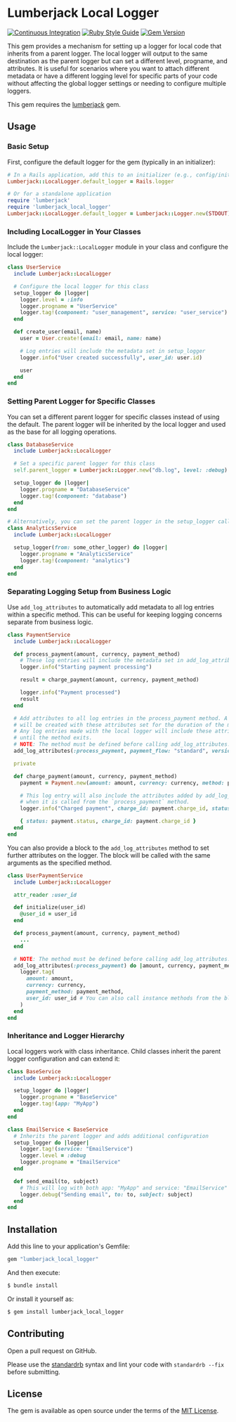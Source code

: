 # Lumberjack Local Logger

[![Continuous Integration](https://github.com/bdurand/lumberjack_local_logger/actions/workflows/continuous_integration.yml/badge.svg)](https://github.com/bdurand/lumberjack_local_logger/actions/workflows/continuous_integration.yml)
[![Ruby Style Guide](https://img.shields.io/badge/code_style-standard-brightgreen.svg)](https://github.com/testdouble/standard)
[![Gem Version](https://badge.fury.io/rb/lumberjack_local_logger.svg)](https://badge.fury.io/rb/lumberjack_local_logger)

This gem provides a mechanism for setting up a logger for local code that inherits from a parent logger. The local logger will output to the same destination as the parent logger but can set a different level, progname, and attributes. It is useful for scenarios where you want to attach different metadata or have a different logging level for specific parts of your code without affecting the global logger settings or needing to configure multiple loggers.

This gem requires the [lumberjack](https://github.com/bdurand/lumberjack) gem.

## Usage

### Basic Setup

First, configure the default logger for the gem (typically in an initializer):

```ruby
# In a Rails application, add this to an initializer (e.g., config/initializers/logging.rb)
Lumberjack::LocalLogger.default_logger = Rails.logger

# Or for a standalone application
require 'lumberjack'
require 'lumberjack_local_logger'
Lumberjack::LocalLogger.default_logger = Lumberjack::Logger.new(STDOUT)
```

### Including LocalLogger in Your Classes

Include the `Lumberjack::LocalLogger` module in your class and configure the local logger:

```ruby
class UserService
  include Lumberjack::LocalLogger

  # Configure the local logger for this class
  setup_logger do |logger|
    logger.level = :info
    logger.progname = "UserService"
    logger.tag!(component: "user_management", service: "user_service")
  end

  def create_user(email, name)
    user = User.create!(email: email, name: name)

    # Log entries will include the metadata set in setup_logger
    logger.info("User created successfully", user_id: user.id)

    user
  end
end
```

### Setting Parent Logger for Specific Classes

You can set a different parent logger for specific classes instead of using the default. The parent logger will be inherited by the local logger and used as the base for all logging operations.

```ruby
class DatabaseService
  include Lumberjack::LocalLogger

  # Set a specific parent logger for this class
  self.parent_logger = Lumberjack::Logger.new("db.log", level: :debug)

  setup_logger do |logger|
    logger.progname = "DatabaseService"
    logger.tag!(component: "database")
  end
end

# Alternatively, you can set the parent logger in the setup_logger call with the `from` option.
class AnalyticsService
  include Lumberjack::LocalLogger

  setup_logger(from: some_other_logger) do |logger|
    logger.progname = "AnalyticsService"
    logger.tag!(component: "analytics")
  end
end
```

### Separating Logging Setup from Business Logic

Use `add_log_attributes` to automatically add metadata to all log entries within a specific method. This can be useful for keeping logging concerns separate from business logic.

```ruby
class PaymentService
  include Lumberjack::LocalLogger

  def process_payment(amount, currency, payment_method)
    # These log entries will include the metadata set in add_log_attributes.
    logger.info("Starting payment processing")

    result = charge_payment(amount, currency, payment_method)

    logger.info("Payment processed")
    result
  end

  # Add attributes to all log entries in the process_payment method. A new log context
  # will be created with these attributes set for the duration of the method call.
  # Any log entries made with the local logger will include these attributes
  # until the method exits.
  # NOTE: The method must be defined before calling add_log_attributes.
  add_log_attributes(:process_payment, payment_flow: "standard", version: "v2")

  private

  def charge_payment(amount, currency, payment_method)
    payment = Payment.new(amount: amount, currency: currency, method: payment_method)

    # This log entry will also include the attributes added by add_log_attributes
    # when it is called from the `process_payment` method.
    logger.info("Charged payment", charge_id: payment.charge_id, status: payment.status)

    { status: payment.status, charge_id: payment.charge_id }
  end
end
```

You can also provide a block to the `add_log_attributes` method to set further attributes on the logger. The block will be called with the same arguments as the specified method.

```ruby
class UserPaymentService
  include Lumberjack::LocalLogger

  attr_reader :user_id

  def initialize(user_id)
    @user_id = user_id
  end

  def process_payment(amount, currency, payment_method)
    ...
  end

  # NOTE: The method must be defined before calling add_log_attributes.
  add_log_attributes(:process_payment) do |amount, currency, payment_method|
    logger.tag(
      amount: amount,
      currency: currency,
      payment_method: payment_method,
      user_id: user_id # You can also call instance methods from the block
    )
  end
end
```

### Inheritance and Logger Hierarchy

Local loggers work with class inheritance. Child classes inherit the parent logger configuration and can extend it:

```ruby
class BaseService
  include Lumberjack::LocalLogger

  setup_logger do |logger|
    logger.progname = "BaseService"
    logger.tag!(app: "MyApp")
  end
end

class EmailService < BaseService
  # Inherits the parent logger and adds additional configuration
  setup_logger do |logger|
    logger.tag!(service: "EmailService")
    logger.level = :debug
    logger.progname = "EmailService"
  end

  def send_email(to, subject)
    # This will log with both app: "MyApp" and service: "EmailService" attributes
    logger.debug("Sending email", to: to, subject: subject)
  end
end
```

## Installation

Add this line to your application's Gemfile:

```ruby
gem "lumberjack_local_logger"
```

And then execute:
```bash
$ bundle install
```

Or install it yourself as:
```bash
$ gem install lumberjack_local_logger
```

## Contributing

Open a pull request on GitHub.

Please use the [standardrb](https://github.com/testdouble/standard) syntax and lint your code with `standardrb --fix` before submitting.

## License

The gem is available as open source under the terms of the [MIT License](https://opensource.org/licenses/MIT).
